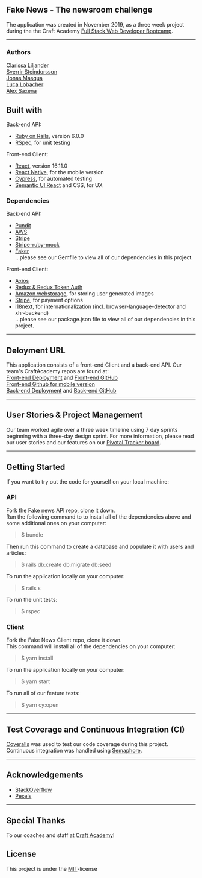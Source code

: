 ## Fake News - The newsroom challenge

The application was created in November 2019, as a three week project during the the Craft Academy [Full Stack Web Developer Bootcamp](https://craftacademy.se/english/). 

---
### Authors
[Clarissa Liljander](https://github.com/clalil)  
[Sverrir Steindorsson](https://github.com/shsteindorsson)  
[Jonas Masqua]()  
[Luca Lobacher]()  
[Alex Saxena]()  

## Built with  
Back-end API:
- [Ruby on Rails](https://rubyonrails.org/), version 6.0.0  
- [RSpec](https://rspec.info/), for unit testing  

Front-end Client:
- [React](https://rspec.info/), version 16.11.0  
- [React Native](https://github.com/facebook/react-native), for the mobile version  
- [Cypress](https://www.cypress.io/), for automated testing  
- [Semantic UI React](https://react.semantic-ui.com/) and CSS, for UX 

### Dependencies  
Back-end API:
* [Pundit](https://github.com/varvet/pundit)
* [AWS](https://rubygems.org/gems/aws-sdk-s3/versions/1.0.0.rc2)  
* [Stripe](https://github.com/stripe/stripe-ruby)  
* [Stripe-ruby-mock](https://github.com/rebelidealist/stripe-ruby-mock)
* [Faker](https://github.com/faker-ruby/faker)  
...please see our Gemfile to view all of our dependencies in this project. 

Front-end Client:
* [Axios](https://github.com/axios/axios)
* [Redux & Redux Token Auth](https://github.com/kylecorbelli/redux-token-auth)
* [Amazon webstorage](https://aws.amazon.com/), for storing user generated images 
* [Stripe](https://stripe.com/), for payment options
* [i18next](https://www.i18next.com/), for internationalization (incl. browser-language-detector and xhr-backend)  
...please see our package.json file to view all of our dependencies in this project.  

---
## Deloyment URL
This application consists of a front-end Client and a back-end API. Our team's CraftAcademy repos are found at:  
[Front-end Deployment](https://newsroom-fake-news.netlify.com/) and [Front-end GitHub](https://github.com/CraftAcademy/fake_news_client)  
[Front-end Github for mobile version](https://github.com/CraftAcademy/fake_news_mobile)  
[Back-end Deployment](https://.herokuapp.com/) and [Back-end GitHub](https://github.com/CraftAcademy/fake_news_backend)

---
## User Stories & Project Management
Our team worked agile over a three week timeline using 7 day sprints beginning with a three-day design sprint. For more information, please read our user stories and our features on our [Pivotal Tracker board](https://www.pivotaltracker.com/n/projects/2407392). 

---
## Getting Started
If you want to try out the code for yourself on your local machine:  
### API
Fork the Fake news API repo, clone it down.  
Run the following command to to install all of the dependencies above and some additional ones on your computer:
>$ bundle   

Then run this command to create a database and populate it with users and articles:  
>$ rails db:create db:migrate db:seed
  
To run the application locally on your computer:
>$ rails s  

To run the unit tests:
>$ rspec

### Client
Fork the Fake News Client repo, clone it down.  
This command will install all of the dependencies on your computer: 
>$ yarn install

To run the application locally on your computer:
>$ yarn start

To run all of our feature tests:
>$ yarn cy:open

---
## Test Coverage and Continuous Integration (CI)
[Coveralls](https://coveralls.io/) was used to test our code coverage during this project.  
Continuous integration was handled using [Semaphore](https://semaphoreci.com/).  

---
## Acknowledgements
- [StackOverflow](https://stackoverflow.com/)
- [Pexels](https://www.pexels.com/)

---
## Special Thanks
To our coaches and staff at [Craft Academy](https://craftacademy.se/)!

## License
This project is under the [MIT](https://opensource.org/licenses/MIT)-license
